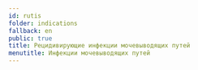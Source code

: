 ```yaml
---
id: rutis
folder: indications
fallback: en
public: true
title: Рецидивирующие инфекции мочевыводящих путей
menutitle: Инфекции мочевыводящих путей
---
```

